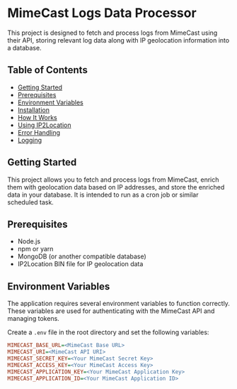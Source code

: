 # MimeCast Logs Data Processor

This project is designed to fetch and process logs from MimeCast using their API, storing relevant log data along with IP geolocation information into a database.

## Table of Contents

- [Getting Started](#getting-started)
- [Prerequisites](#prerequisites)
- [Environment Variables](#environment-variables)
- [Installation](#installation)
- [How It Works](#how-it-works)
- [Using IP2Location](#using-ip2location)
- [Error Handling](#error-handling)
- [Logging](#logging)

## Getting Started

This project allows you to fetch and process logs from MimeCast, enrich them with geolocation data based on IP addresses, and store the enriched data in your database. It is intended to run as a cron job or similar scheduled task.

## Prerequisites

- Node.js
- npm or yarn
- MongoDB (or another compatible database)
- IP2Location BIN file for IP geolocation data

## Environment Variables

The application requires several environment variables to function correctly. These variables are used for authenticating with the MimeCast API and managing tokens.

Create a `.env` file in the root directory and set the following variables:

```ini
MIMECAST_BASE_URL=<MimeCast Base URL>
MIMECAST_URI=<MimeCast API URI>
MIMECAST_SECRET_KEY=<Your MimeCast Secret Key>
MIMECAST_ACCESS_KEY=<Your MimeCast Access Key>
MIMECAST_APPLICATION_KEY=<Your MimeCast Application Key>
MIMECAST_APPLICATION_ID=<Your MimeCast Application ID>
